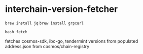 # interchain-version-fetcher

`brew install jq`
`brew install grpcurl`

`bash fetch`

fetches cosmos-sdk, ibc-go, tendermint versions from populated address.json from cosmos/chain-registry
